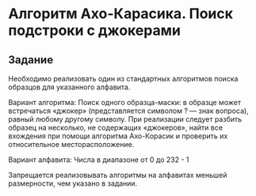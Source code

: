 # Алгоритм Ахо-Карасика. Поиск подстроки с джокерами

## Задание

Необходимо реализовать один из стандартных алгоритмов поиска образцов для указанного алфавита.

Вариант алгоритма: Поиск одного образца-маски: в образце может встречаться «джокер» (представляется символом ? — знак вопроса), равный любому другому символу. При реализации следует разбить образец на несколько, не содержащих «джокеров», найти все вхождения при помощи алгоритма Ахо-Корасик и проверить их относительное месторасположение.

Вариант алфавита: Числа в диапазоне от 0 до 232 - 1

Запрещается реализовывать алгоритмы на алфавитах меньшей размерности, чем указано в задании.

